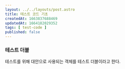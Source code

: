 ```yaml
---
layout: ../../layouts/post.astro
title: 테스트 코드 기초
createdAt: 1663837688469
updatedAt: 1664182029352
tags: [ test-code ]
published: false
---
```


### 테스트 더블

테스트를 위해 대안으로 사용되는 객체를 테스트 더블이라고 한다.